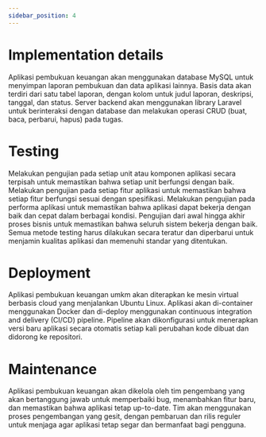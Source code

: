```yaml
---
sidebar_position: 4
---
```


# Implementation details

Aplikasi pembukuan keuangan akan menggunakan database MySQL untuk menyimpan laporan pembukuan dan data aplikasi lainnya. Basis data akan terdiri dari satu tabel laporan, dengan kolom untuk judul laporan, deskripsi, tanggal, dan status. Server backend akan menggunakan library Laravel untuk berinteraksi dengan database dan melakukan operasi CRUD (buat, baca, perbarui, hapus) pada tugas.

# Testing

Melakukan pengujian pada setiap unit atau komponen aplikasi secara terpisah untuk memastikan bahwa setiap unit berfungsi dengan baik. Melakukan pengujian pada setiap fitur aplikasi untuk memastikan bahwa setiap fitur berfungsi sesuai dengan spesifikasi. Melakukan pengujian pada performa aplikasi untuk memastikan bahwa aplikasi dapat bekerja dengan baik dan cepat dalam berbagai kondisi. Pengujian dari awal hingga akhir proses bisnis untuk memastikan bahwa seluruh sistem bekerja dengan baik. Semua metode testing harus dilakukan secara teratur dan diperbarui untuk menjamin kualitas aplikasi dan memenuhi standar yang ditentukan.


# Deployment

Aplikasi pembukuan keuangan umkm akan diterapkan ke mesin virtual berbasis cloud yang menjalankan Ubuntu Linux. Aplikasi akan di-container menggunakan Docker dan di-deploy menggunakan continuous integration and delivery (CI/CD) pipeline. Pipeline akan dikonfigurasi untuk menerapkan versi baru aplikasi secara otomatis setiap kali perubahan kode dibuat dan didorong ke repositori.

# Maintenance

Aplikasi pembukuan keuangan akan dikelola oleh tim pengembang yang akan bertanggung jawab untuk memperbaiki bug, menambahkan fitur baru, dan memastikan bahwa aplikasi tetap up-to-date. Tim akan menggunakan proses pengembangan yang gesit, dengan pembaruan dan rilis reguler untuk menjaga agar aplikasi tetap segar dan bermanfaat bagi pengguna.